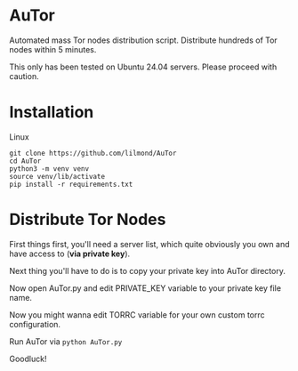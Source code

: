 # AuTor
Automated mass Tor nodes distribution script. Distribute hundreds of Tor nodes within 5 minutes.

This only has been tested on Ubuntu 24.04 servers. Please proceed with caution.

# Installation
Linux
```
git clone https://github.com/lilmond/AuTor
cd AuTor
python3 -m venv venv
source venv/lib/activate
pip install -r requirements.txt
```

# Distribute Tor Nodes
First things first, you'll need a server list, which quite obviously you own and have access to (**via private key**).

Next thing you'll have to do is to copy your private key into AuTor directory.

Now open AuTor.py and edit PRIVATE_KEY variable to your private key file name.

Now you might wanna edit TORRC variable for your own custom torrc configuration.

Run AuTor via `python AuTor.py`

Goodluck!
